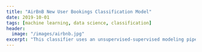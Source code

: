 ```yaml
---
title: "AirBnB New User Bookings Classification Model"
date: 2019-10-01
tags: [machine learning, data science, classification]
header:
  image: "/images/airbnb.jpg"
excerpt: "This classifier uses an unsupervised-supervised modeling pipeline to  predict booking destination countries of first time AirBnB users."
---
```

